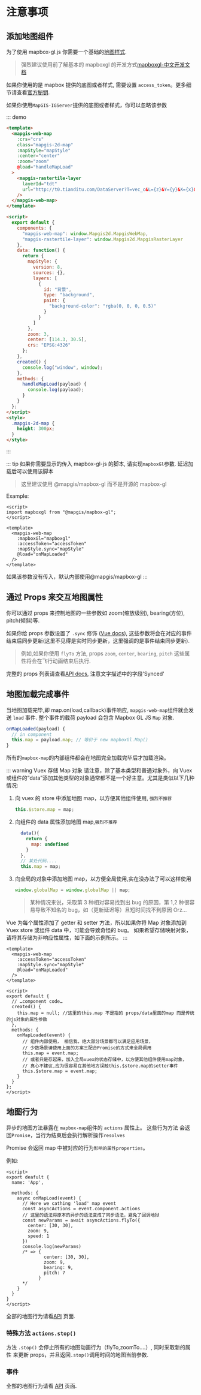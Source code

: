 # 注意事项

## 添加地图组件

为了使用 mapbox-gl.js 你需要一个基础的[地图样式](https://www.mapbox.cn/mapbox-gl-js/style-spec/).

> 强烈建议使用前了解基本的 mapboxgl 的开发方式[mapboxgl-中文开发文档](https://www.mapbox.cn/mapbox-gl-js/api/)

如果你使用的是 mapbox 提供的底图或者样式, 需要设置 `access_token`。更多细节请查看[官方秘钥](https://mapbox.com/help/define-access-token/).

如果你使用`MapGIS-IGServer`提供的底图或者样式，你可以忽略该参数

::: demo

```html
<template>
  <mapgis-web-map
    :crs="crs"
    class="mapgis-2d-map"
    :mapStyle="mapStyle"
    :center="center"
    :zoom="zoom"
    @load="handleMapLoad"
  >
    <mapgis-rastertile-layer
      layerId="tdt"
      url="http://t0.tianditu.com/DataServer?T=vec_c&L={z}&Y={y}&X={x}&tk=9c157e9585486c02edf817d2ecbc7752"
    />
  </mapgis-web-map>
</template>

<script>
  export default {
    components: {
      "mapgis-web-map": window.Mapgis2d.MapgisWebMap,
      "mapgis-rastertile-layer": window.Mapgis2d.MapgisRasterLayer
    },
    data: function() {
      return {
        mapStyle: {
          version: 8,
          sources: {},
          layers: [
            {
              id: "背景",
              type: "background",
              paint: {
                "background-color": "rgba(0, 0, 0, 0.5)"
              }
            }
          ]
        },
        zoom: 3,
        center: [114.3, 30.5],
        crs: "EPSG:4326"
      };
    },
    created() {
      console.log("window", window);
    },
    methods: {
      handleMapLoad(payload) {
        console.log(payload);
      }
    }
  };
</script>
<style>
  .mapgis-2d-map {
    height: 300px;
  }
</style>
```

:::

::: tip
如果你需要显示的传入 mapbox-gl-js 的脚本, 请实现`mapboxGl`参数. 延迟加载后可以使用该脚本

> 这里建议使用 @mapgis/mapbox-gl 而不是开源的 mapbox-gl

Example:

```vue
<script>
import mapboxgl from "@mapgis/mapbox-gl";
</script>

<template>
  <mapgis-web-map
    :mapboxGl="mapboxgl"
    :accessToken="accessToken"
    :mapStyle.sync="mapStyle"
    @load="onMapLoaded"
  />
</template>
```

如果该参数没有传入，默认内部使用@mapgis/mapbox-gl
:::

## 通过 Props 来交互地图属性

你可以通过 props 来控制地图的一些参数如 zoom(缩放级别), bearing(方位), pitch(倾斜)等.

如果你给 props 参数设置了 `.sync` 修饰 ([Vue docs](https://vuejs.org/v2/guide/components.html#sync-Modifier)),
这些参数将会在对应的事件结束后同步更新(这里不见得是实时同步更新，这里强调的是事件结束同步更新).

> 例如,如果你使用 `flyTo` 方法, props `zoom`, `center`, `bearing`, `pitch` 这些属性将会在飞行动画结束后执行.

完整的 props 列表请查看[API docs](/api/#props), 注意文字描述中的字段'Synced'

## 地图加载完成事件

当地图加载完毕,即 map.on(load,callback)事件响应, `mapgis-web-map`组件就会发送 `load` 事件. 整个事件的载荷 payload 会包含 Mapbox GL JS `Map` 对象.

```js
onMapLoaded(payload) {
  // in component
  this.map = payload.map; // 等价于 new mapboxGl.Map()
}
```

所有的`mapbox-map`的内部组件都会在地图完全加载完毕后才加载渲染。

::: warning Vuex 存储 Map 对象
请注意，除了基本类型和普通对象外，向 Vuex 或组件的“data”添加其他类型的对象通常都不是一个好主意。尤其是类似以下几种情况:

1.  向 vuex 的 store 中添加地图 map，以方便其他组件使用, `强烈不推荐`
    ```js
    this.$store.map = map;
    ```
2.  向组件的 data 属性添加地图 map,`强烈不推荐`
    ```js
      data(){
        return {
          map: undefined
        }
      },
      // 某处代码....
      this.map = map;
    ```
3.  向全局的对象中添加地图 map，以方便全局使用,实在没办法了可以这样使用
    ```js
    window.globalMap = window.globalMap || map;
    ```
    > 某种情况来说，采取第 3 种相对容易找到出 bug 的原因，第 1,2 种很容易导致不知名的 bug，如（更新延迟等）且短时间找不到原因 Orz...

Vue 为每个属性添加了 getter 和 setter 方法，所以如果你将 Map 对象添加到 Vuex store 或组件 data 中，可能会导致奇怪的 bug。
如果希望存储映射对象，请将其存储为非响应性属性，如下面的示例所示。
:::

```vue
<template>
  <mapgis-web-map
    :accessToken="accessToken"
    :mapStyle.sync="mapStyle"
    @load="onMapLoaded"
  />
</template>

<script>
export default {
  // …component code…
  created() {
    this.map = null; //这里的this.map 不是指的 props/data里面的map 而是传统的js对象的属性参数
  },
  methods: {
    onMapLoaded(event) {
      // 组件内部使用， 相信我，绝大部分场景都可以满足应用场景，
      // 少数场景请使用上面的方案三配合Promise的方式来全局调用
      this.map = event.map;
      // 或者只是存起来，加入全局vuex的状态存储中，以方便其他组件使用map对象，
      // 真心不建议,应为很容易在其他地方误触this.$store.map的setter事件
      this.$store.map = event.map;
    }
  }
};
</script>
```

## 地图行为

异步的地图方法暴露在 `mapbox-map`组件的 `actions` 属性上。 这些行为方法 会返回`Promise`，当行为结束后会执行解析操作`resolves`

Promise 会返回 map 中被对应的行为`影响的属性properties`。

例如:

```vue
<script>
export deafult {
  name: 'App',

  methods: {
    async onMapLoad(event) {
      // Here we cathing 'load' map event
      const asyncActions = event.component.actions
      // 这里的语法将原本的异步的语法变成了同步语法，避免了回调地狱
      const newParams = await asyncActions.flyTo({
        center: [30, 30],
        zoom: 9,
        speed: 1
      })
      console.log(newParams)
      /* => {
              center: [30, 30],
              zoom: 9,
              bearing: 9,
              pitch: 7
            }
      */
    }
  }
}
</script>
```

全部的地图行为请看[API](/api/#events) 页面.

### 特殊方法 `actions.stop()`

方法 `.stop()` 会停止所有的地图动画行为（flyTo,zoomTo....）, 同时采取新的属性 来更新 props，并且返回`.stop()`调用时间的地图当前参数.

### 事件

全部的地图行为请看 [API](/api/#events) 页面.

